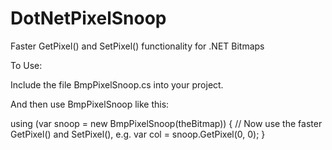 # DotNetPixelSnoop
Faster GetPixel() and SetPixel() functionality for .NET Bitmaps

To Use:

Include the file BmpPixelSnoop.cs into your project.

And then use BmpPixelSnoop like this:

using (var snoop = new BmpPixelSnoop(theBitmap))
{
  // Now use the faster GetPixel() and SetPixel(), e.g.
  var col = snoop.GetPixel(0, 0);
}
